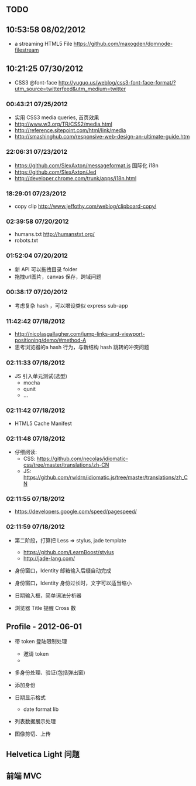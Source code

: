 TODO
----

## 10:53:58 08/02/2012
  * a streaming HTML5 File https://github.com/maxogden/domnode-filestream

## 10:21:25 07/30/2012
  * CSS3 @font-face http://yuguo.us/weblog/css3-font-face-format/?utm_source=twitterfeed&utm_medium=twitter

### 00:43:21 07/25/2012
  * 实用 CSS3 media queries, 首页效果
  * http://www.w3.org/TR/CSS2/media.html
  * http://reference.sitepoint.com/html/link/media
  * http://smashinghub.com/responsive-web-design-an-ultimate-guide.htm

### 22:06:31 07/23/2012
  * https://github.com/SlexAxton/messageformat.js 国际化 i18n
  * https://github.com/SlexAxton/Jed
  * http://developer.chrome.com/trunk/apps/i18n.html

### 18:29:01 07/23/2012
  * copy clip http://www.jeffothy.com/weblog/clipboard-copy/

### 02:39:58 07/20/2012
  * humans.txt http://humanstxt.org/
  * robots.txt

### 01:52:04 07/20/2012
  * 新 API 可以拖拽目录 folder
  * 拖拽url图片，canvas 保存，跨域问题

### 00:38:17 07/20/2012
  * 考虑复杂 hash ，可以增设类似 express sub-app

### 11:42:42 07/18/2012
  * http://nicolasgallagher.com/jump-links-and-viewport-positioning/demo/#method-A
  * 思考浏览器的a hash 行为，与新结构 hash 跳转的冲突问题

### 02:11:33 07/18/2012
  * JS 引入单元测试(选型)
    - mocha
    - qunit
    - ...

### 02:11:42 07/18/2012
  * HTML5 Cache Manifest

### 02:11:48 07/18/2012
  * 仔细阅读:
    - CSS: https://github.com/necolas/idiomatic-css/tree/master/translations/zh-CN
    - JS: https://github.com/rwldrn/idiomatic.js/tree/master/translations/zh_CN

### 02:11:55 07/18/2012
* https://developers.google.com/speed/pagespeed/

### 02:11:59 07/18/2012
  * 第二阶段，打算把 Less => stylus, jade template
    - https://github.com/LearnBoost/stylus
    - http://jade-lang.com/

* 身份窗口，Identity  邮箱输入后缀自动完成

* 身份窗口，Identity 身份过长时，文字可以适当缩小

* 日期输入框，简单词法分析器

* 浏览器 Title 提醒 Cross 数


## Profile - 2012-06-01
  - 带 token 登陆限制处理
    - 邀请 token
    -
  - 多身份处理、验证(包括弹出窗)
  - 添加身份

  - 日期显示格式
    - date format lib
  - 列表数据展示处理

  - 图像剪切、上传

## Helvetica Light 问题

## 前端 MVC

